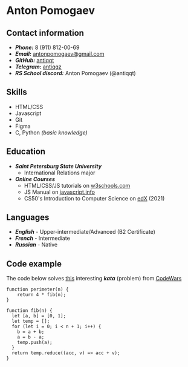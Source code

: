 # Anton Pomogaev

## Contact information
* ***Phone:*** 8 (911) 812-00-69
* ***Email:*** antonpomogaev@gmail.com
* ***GitHub:*** [antiqqt](https://github.com/antiqqt)
* ***Telegram:*** [antiqqz](https://t.me/antiqqz)
* ***RS School discord:*** Anton Pomogaev (@antiqqt)

## Skills
* HTML/CSS
* Javascript
* Git
* Figma
* C, Python *(basic knowledge)*

## Education
* ***Saint Petersburg State University***
    * International Relations major
* ***Online Courses***
    * HTML/CSS/JS tutorials on [w3schools.com](https://www.w3schools.com/)
    * JS Manual on [javascript.info](https://javascript.info/)
    * CS50's Introduction to Computer Science on [edX](https://cs50.harvard.edu/x/2021/) (2021)

## Languages
* ***English*** - Upper-intermediate/Advanced (B2 Certificate)
* ***French*** - Intermediate
* ***Russian*** - Native

## Code example

The code below solves [this](https://www.codewars.com/kata/559a28007caad2ac4e000083/javascript) interesting ***kata*** (problem) from [CodeWars](https://www.codewars.com/)

```
function perimeter(n) {
    return 4 * fib(n);
}
    
function fib(n) {
  let [a, b] = [0, 1];
  let temp = [];
  for (let i = 0; i < n + 1; i++) {
    b = a + b; 
    a = b - a;
    temp.push(a);
  }
  return temp.reduce((acc, v) => acc + v);
}
```